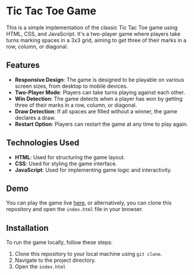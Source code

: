 # Tic Tac Toe Game

This is a simple implementation of the classic Tic Tac Toe game using HTML, CSS, and JavaScript. It's a two-player game where players take turns marking spaces in a 3x3 grid, aiming to get three of their marks in a row, column, or diagonal.

## Features

- **Responsive Design**: The game is designed to be playable on various screen sizes, from desktop to mobile devices.
- **Two-Player Mode**: Players can take turns playing against each other.
- **Win Detection**: The game detects when a player has won by getting three of their marks in a row, column, or diagonal.
- **Draw Detection**: If all spaces are filled without a winner, the game declares a draw.
- **Restart Option**: Players can restart the game at any time to play again.

## Technologies Used

- **HTML**: Used for structuring the game layout.
- **CSS**: Used for styling the game interface.
- **JavaScript**: Used for implementing game logic and interactivity.

## Demo

You can play the game live [here]([#](https://tic-tac-toe-parikshit.netlify.app)), or alternatively, you can clone this repository and open the `index.html` file in your browser.

## Installation

To run the game locally, follow these steps:

1. Clone this repository to your local machine using `git clone`.
2. Navigate to the project directory.
3. Open the `index.html` 
